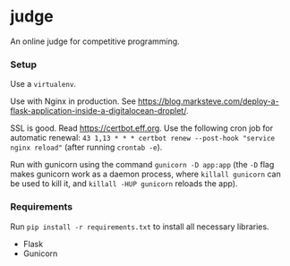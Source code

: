 # judge
An online judge for competitive programming.

### Setup

Use a `virtualenv`.

Use with Nginx in production. See https://blog.marksteve.com/deploy-a-flask-application-inside-a-digitalocean-droplet/.

SSL is good. Read https://certbot.eff.org. Use the following cron job for automatic renewal: `43 1,13 * * * certbot renew --post-hook "service nginx reload"` (after running `crontab -e`).

Run with gunicorn using the command `gunicorn -D app:app` (the `-D` flag makes gunicorn work as a daemon process, where `killall gunicorn` can be used to kill it, and `killall -HUP gunicorn` reloads the app).

### Requirements

Run `pip install -r requirements.txt` to install all necessary libraries.

- Flask
- Gunicorn
